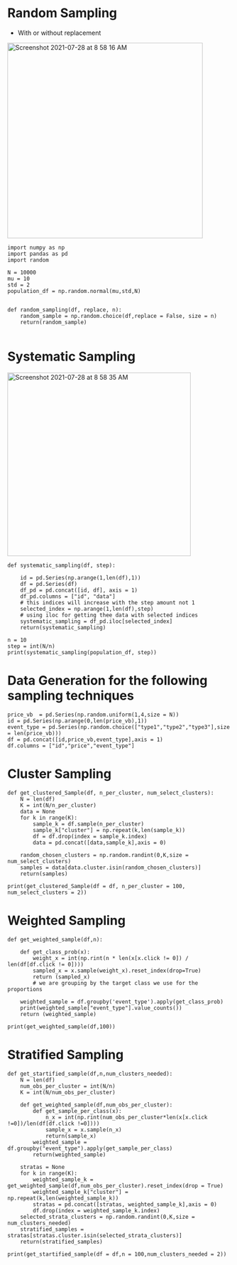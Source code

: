 
# Random Sampling
- With or without replacement
<img width="440" alt="Screenshot 2021-07-28 at 8 58 16 AM" src="https://user-images.githubusercontent.com/76843403/127278234-34830f6e-1a77-426b-b1da-2698dda039d4.png">


```
import numpy as np
import pandas as pd
import random

N = 10000
mu = 10
std = 2
population_df = np.random.normal(mu,std,N)


def random_sampling(df, replace, n):
    random_sample = np.random.choice(df,replace = False, size = n)
    return(random_sample)
    
```

# Systematic Sampling
<img width="413" alt="Screenshot 2021-07-28 at 8 58 35 AM" src="https://user-images.githubusercontent.com/76843403/127278352-1aadf801-ec8e-47fa-ac78-d283cddf61cc.png">

``` 
def systematic_sampling(df, step):

    id = pd.Series(np.arange(1,len(df),1))
    df = pd.Series(df)
    df_pd = pd.concat([id, df], axis = 1)
    df_pd.columns = ["id", "data"]
    # this indices will increase with the step amount not 1
    selected_index = np.arange(1,len(df),step)
    # using iloc for getting thee data with selected indices
    systematic_sampling = df_pd.iloc[selected_index]
    return(systematic_sampling)

n = 10
step = int(N/n)
print(systematic_sampling(population_df, step))

```
# Data Generation for the following sampling techniques

```
price_vb  = pd.Series(np.random.uniform(1,4,size = N))
id = pd.Series(np.arange(0,len(price_vb),1))
event_type = pd.Series(np.random.choice(["type1","type2","type3"],size = len(price_vb)))
df = pd.concat([id,price_vb,event_type],axis = 1)
df.columns = ["id","price","event_type"]

```
# Cluster Sampling
```
def get_clustered_Sample(df, n_per_cluster, num_select_clusters):
    N = len(df)
    K = int(N/n_per_cluster)
    data = None
    for k in range(K):
        sample_k = df.sample(n_per_cluster)
        sample_k["cluster"] = np.repeat(k,len(sample_k))
        df = df.drop(index = sample_k.index)
        data = pd.concat([data,sample_k],axis = 0)

    random_chosen_clusters = np.random.randint(0,K,size = num_select_clusters)
    samples = data[data.cluster.isin(random_chosen_clusters)]
    return(samples)

print(get_clustered_Sample(df = df, n_per_cluster = 100, num_select_clusters = 2))
```



# Weighted Sampling
```
def get_weighted_sample(df,n):

    def get_class_prob(x):
        weight_x = int(np.rint(n * len(x[x.click != 0]) / len(df[df.click != 0])))
        sampled_x = x.sample(weight_x).reset_index(drop=True)
        return (sampled_x)
        # we are grouping by the target class we use for the proportions

    weighted_sample = df.groupby('event_type').apply(get_class_prob)
    print(weighted_sample["event_type"].value_counts())
    return (weighted_sample)

print(get_weighted_sample(df,100))
```

# Stratified Sampling
```
def get_startified_sample(df,n,num_clusters_needed):
    N = len(df)
    num_obs_per_cluster = int(N/n)
    K = int(N/num_obs_per_cluster)

    def get_weighted_sample(df,num_obs_per_cluster):
        def get_sample_per_class(x):
            n_x = int(np.rint(num_obs_per_cluster*len(x[x.click !=0])/len(df[df.click !=0])))
            sample_x = x.sample(n_x)
            return(sample_x)
        weighted_sample = df.groupby("event_type").apply(get_sample_per_class)
        return(weighted_sample)

    stratas = None
    for k in range(K):
        weighted_sample_k = get_weighted_sample(df,num_obs_per_cluster).reset_index(drop = True)
        weighted_sample_k["cluster"] = np.repeat(k,len(weighted_sample_k))
        stratas = pd.concat([stratas, weighted_sample_k],axis = 0)
        df.drop(index = weighted_sample_k.index)
    selected_strata_clusters = np.random.randint(0,K,size = num_clusters_needed)
    stratified_samples = stratas[stratas.cluster.isin(selected_strata_clusters)]
    return(stratified_samples)

print(get_startified_sample(df = df,n = 100,num_clusters_needed = 2))
```
